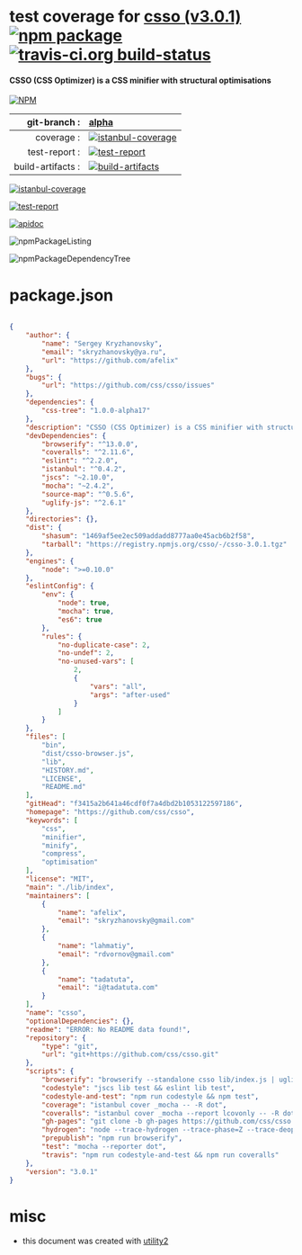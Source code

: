 # test coverage for  [csso (v3.0.1)](https://github.com/css/csso)  [![npm package](https://img.shields.io/npm/v/npmtest-csso.svg?style=flat-square)](https://www.npmjs.org/package/npmtest-csso) [![travis-ci.org build-status](https://api.travis-ci.org/npmtest/node-npmtest-csso.svg)](https://travis-ci.org/npmtest/node-npmtest-csso)
#### CSSO (CSS Optimizer) is a CSS minifier with structural optimisations

[![NPM](https://nodei.co/npm/csso.png?downloads=true)](https://www.npmjs.com/package/csso)

| git-branch : | [alpha](https://github.com/npmtest/node-npmtest-csso/tree/alpha)|
|--:|:--|
| coverage : | [![istanbul-coverage](https://npmtest.github.io/node-npmtest-csso/build/coverage.badge.svg)](https://npmtest.github.io/node-npmtest-csso/build/coverage.html/index.html)|
| test-report : | [![test-report](https://npmtest.github.io/node-npmtest-csso/build/test-report.badge.svg)](https://npmtest.github.io/node-npmtest-csso/build/test-report.html)|
| build-artifacts : | [![build-artifacts](https://npmtest.github.io/node-npmtest-csso/glyphicons_144_folder_open.png)](https://github.com/npmtest/node-npmtest-csso/tree/gh-pages/build)|

[![istanbul-coverage](https://npmtest.github.io/node-npmtest-csso/build/screenCapture.buildCustomOrg.browser.coverage.html.png)](https://npmtest.github.io/node-npmtest-csso/build/coverage.html/index.html)

[![test-report](https://npmtest.github.io/node-npmtest-csso/build/screenCapture.buildCustomOrg.browser.%252Fhome%252Ftravis%252Fbuild%252Fnpmtest%252Fnode-npmtest-csso%252Ftmp%252Fbuild%252Ftest-report.html.png)](https://npmtest.github.io/node-npmtest-csso/build/test-report.html)

[![apidoc](https://npmdoc.github.io/node-npmdoc-csso/build/screenCapture.buildApidoc.browser.%252Fhome%252Ftravis%252Fbuild%252Fnpmdoc%252Fnode-npmdoc-csso%252Ftmp%252Fbuild%252Fapidoc.html.png)](https://npmdoc.github.io/node-npmdoc-csso/build/apidoc.html)

![npmPackageListing](https://npmtest.github.io/node-npmtest-csso/build/screenCapture.npmPackageListing.svg)

![npmPackageDependencyTree](https://npmtest.github.io/node-npmtest-csso/build/screenCapture.npmPackageDependencyTree.svg)



# package.json

```json

{
    "author": {
        "name": "Sergey Kryzhanovsky",
        "email": "skryzhanovsky@ya.ru",
        "url": "https://github.com/afelix"
    },
    "bugs": {
        "url": "https://github.com/css/csso/issues"
    },
    "dependencies": {
        "css-tree": "1.0.0-alpha17"
    },
    "description": "CSSO (CSS Optimizer) is a CSS minifier with structural optimisations",
    "devDependencies": {
        "browserify": "^13.0.0",
        "coveralls": "^2.11.6",
        "eslint": "^2.2.0",
        "istanbul": "^0.4.2",
        "jscs": "~2.10.0",
        "mocha": "~2.4.2",
        "source-map": "^0.5.6",
        "uglify-js": "^2.6.1"
    },
    "directories": {},
    "dist": {
        "shasum": "1469af5ee2ec509addadd8777aa0e45acb6b2f58",
        "tarball": "https://registry.npmjs.org/csso/-/csso-3.0.1.tgz"
    },
    "engines": {
        "node": ">=0.10.0"
    },
    "eslintConfig": {
        "env": {
            "node": true,
            "mocha": true,
            "es6": true
        },
        "rules": {
            "no-duplicate-case": 2,
            "no-undef": 2,
            "no-unused-vars": [
                2,
                {
                    "vars": "all",
                    "args": "after-used"
                }
            ]
        }
    },
    "files": [
        "bin",
        "dist/csso-browser.js",
        "lib",
        "HISTORY.md",
        "LICENSE",
        "README.md"
    ],
    "gitHead": "f3415a2b641a46cdf0f7a4dbd2b1053122597186",
    "homepage": "https://github.com/css/csso",
    "keywords": [
        "css",
        "minifier",
        "minify",
        "compress",
        "optimisation"
    ],
    "license": "MIT",
    "main": "./lib/index",
    "maintainers": [
        {
            "name": "afelix",
            "email": "skryzhanovsky@gmail.com"
        },
        {
            "name": "lahmatiy",
            "email": "rdvornov@gmail.com"
        },
        {
            "name": "tadatuta",
            "email": "i@tadatuta.com"
        }
    ],
    "name": "csso",
    "optionalDependencies": {},
    "readme": "ERROR: No README data found!",
    "repository": {
        "type": "git",
        "url": "git+https://github.com/css/csso.git"
    },
    "scripts": {
        "browserify": "browserify --standalone csso lib/index.js | uglifyjs --compress --mangle -o dist/csso-browser.js",
        "codestyle": "jscs lib test && eslint lib test",
        "codestyle-and-test": "npm run codestyle && npm test",
        "coverage": "istanbul cover _mocha -- -R dot",
        "coveralls": "istanbul cover _mocha --report lcovonly -- -R dot && cat ./coverage/lcov.info | coveralls",
        "gh-pages": "git clone -b gh-pages https://github.com/css/csso.git .gh-pages && npm run browserify && cp dist/csso-browser.js .gh-pages/ && cd .gh-pages && git commit -am \"update\" && git push && cd .. && rm -rf .gh-pages",
        "hydrogen": "node --trace-hydrogen --trace-phase=Z --trace-deopt --code-comments --hydrogen-track-positions --redirect-code-traces --redirect-code-traces-to=code.asm --trace_hydrogen_file=code.cfg --print-opt-code bin/csso --stat -o /dev/null",
        "prepublish": "npm run browserify",
        "test": "mocha --reporter dot",
        "travis": "npm run codestyle-and-test && npm run coveralls"
    },
    "version": "3.0.1"
}
```



# misc
- this document was created with [utility2](https://github.com/kaizhu256/node-utility2)
